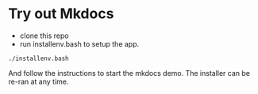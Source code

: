# Try out Mkdocs

* clone this repo 
* run installenv.bash to setup the app.
```
./installenv.bash
```

And follow the instructions to start the mkdocs demo. The installer can be re-ran at any time.

